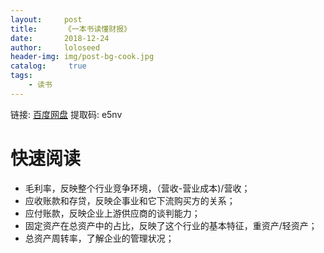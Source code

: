 ```yaml
---
layout:     post
title:      《一本书读懂财报》
date:       2018-12-24
author:     loloseed
header-img: img/post-bg-cook.jpg
catalog: 	 true
tags:
    - 读书
---
```


链接: [百度网盘](https://pan.baidu.com/s/1fugcz0_TSMHBAPG8zW2EYQ) 提取码: e5nv
# 快速阅读
- 毛利率，反映整个行业竞争环境，（营收-营业成本)/营收；
- 应收账款和存贷，反映企事业和它下流购买方的关系；
- 应付账款，反映企业上游供应商的谈判能力；
- 固定资产在总资产中的占比，反映了这个行业的基本特征，重资产/轻资产；
- 总资产周转率，了解企业的管理状况；